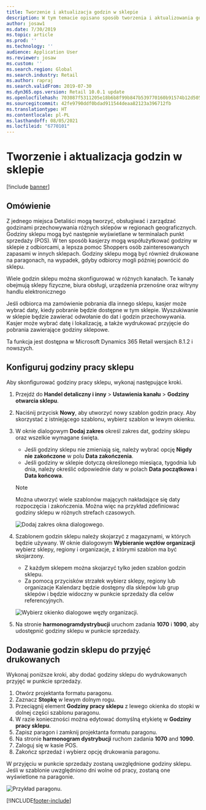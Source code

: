 ```yaml
---
title: Tworzenie i aktualizacja godzin w sklepie
description: W tym temacie opisano sposób tworzenia i aktualizowania godzin sklepu w programie Commerce Headquarters.
author: josaw1
ms.date: 7/30/2019
ms.topic: article
ms.prod: ''
ms.technology: ''
audience: Application User
ms.reviewer: josaw
ms.custom: ''
ms.search.region: Global
ms.search.industry: Retail
ms.author: rapraj
ms.search.validFrom: 2019-07-30
ms.dyn365.ops.version: Retail 10.0.1 update
ms.openlocfilehash: 703087f5311205e18b6b8f99b847b539770160b91574b12d505822c8e16ca96c
ms.sourcegitcommit: 42fe9790ddf0bdad911544deaa82123a396712fb
ms.translationtype: HT
ms.contentlocale: pl-PL
ms.lasthandoff: 08/05/2021
ms.locfileid: "6770101"
---
```

# <a name="create-and-update-store-hours"></a>Tworzenie i aktualizacja godzin w sklepie

[!include [banner](../../includes/banner.md)]

## <a name="overview"></a>Omówienie

Z jednego miejsca Detaliści mogą tworzyć, obsługiwać i zarządzać godzinami przechowywania różnych sklepów w regionach geograficznych. Godziny sklepu mogą być następnie wyświetlane w terminalach punkt sprzedaży (POS). W ten sposób kasjerzy mogą współużytkować godziny w sklepie z odbiorcami, a lepsza pomoc Shoppers osób zainteresowanych zapasami w innych sklepach. Godziny sklepu mogą być również drukowane na paragonach, na wypadek, gdyby odbiorcy mogli później powrócić do sklepu.

Wiele godzin sklepu można skonfigurować w różnych kanałach. Te kanały obejmują sklepy fizyczne, biura obsługi, urządzenia przenośne oraz witryny handlu elektronicznego

Jeśli odbiorca ma zamówienie pobrania dla innego sklepu, kasjer może wybrać daty, kiedy pobranie będzie dostępne w tym sklepie. Wyszukiwanie w sklepie będzie zawierać odwołanie do dat i godzin przechowywania. Kasjer może wybrać datę i lokalizację, a także wydrukować przyjęcie do pobrania zawierające godziny sklepowe.

Ta funkcja jest dostępna w Microsoft Dynamics 365 Retail wersjach 8.1.2 i nowszych.

## <a name="configure-store-hours"></a>Konfiguruj godziny pracy sklepu

Aby skonfigurować godziny pracy sklepu, wykonaj następujące kroki.

1. Przejdź do **Handel detaliczny i inny** \> **Ustawienia kanału** \> **Godziny otwarcia sklepu**.
2. Naciśnij przycisk **Nowy**, aby utworzyć nowy szablon godzin pracy. Aby skorzystać z istniejącego szablonu, wybierz szablon w lewym okienku.
3. W oknie dialogowym **Dodaj zakres** określ zakres dat, godziny sklepu oraz wszelkie wymagane święta.

    - Jeśli godziny sklepu nie zmieniają się, należy wybrać opcję **Nigdy nie zakończone** w polu **Data zakończenia**.
    - Jeśli godziny w sklepie dotyczą określonego miesiąca, tygodnia lub dnia, należy określić odpowiednie daty w polach **Data początkowa** i **Data końcowa**.

    > [!NOTE]
    > Można utworzyć wiele szablonów mających nakładające się daty rozpoczęcia i zakończenia. Można więc na przykład zdefiniować godziny sklepu w różnych strefach czasowych.

    ![Dodaj zakres okna dialogowego.](../dev-itpro/media/Storehours1.png "Dodaj zakres okna dialogowego")

4. Szablonem godzin sklepu należy skojarzyć z magazynami, w których będzie używany. W oknie dialogowym **Wybieranie węzłów organizacji** wybierz sklepy, regiony i organizacje, z którymi szablon ma być skojarzony.

    - Z każdym sklepem można skojarzyć tylko jeden szablon godzin sklepu.
    - Za pomocą przycisków strzałek wybierz sklepy, regiony lub organizacje Kalendarz będzie dostępny dla sklepów lub grup sklepów i będzie widoczny w punkcie sprzedaży dla celów referencyjnych.

    ![Wybierz okienko dialogowe węzły organizacji.](../dev-itpro/media/Storehours2.png "Wybierz okienko dialogowe węzły organizacji")

5. Na stronie **harmonogramdystrybucji** uruchom zadania **1070** i **1090**, aby udostępnić godziny sklepu w punkcie sprzedaży.

## <a name="add-store-hours-to-printed-receipts"></a>Dodawanie godzin sklepu do przyjęć drukowanych

Wykonaj poniższe kroki, aby dodać godziny sklepu do wydrukowanych przyjęć w punkcie sprzedaży.

1. Otwórz projektanta formatu paragonu.
2. Zaznacz **Stopkę** w lewym dolnym rogu.
3. Przeciągnij element **Godziny pracy sklepu** z lewego okienka do stopki w dolnej części szablonu paragonu.
4. W razie konieczności można edytować domyślną etykietę w **Godziny pracy sklepu**.
5. Zapisz paragon i zamknij projektanta formatu paragonu.
6. Na stronie **harmonogram dystrybucji** ruchom zadania **1070** and **1090**.
7. Zaloguj się w kasie POS.
8. Zakończ sprzedaż i wybierz opcję drukowania paragonu.

W przyjęciu w punkcie sprzedaży zostaną uwzględnione godziny sklepu. Jeśli w szablonie uwzględniono dni wolne od pracy, zostaną one wyświetlone na paragonie.

![Przykład paragonu.](../dev-itpro/media/Storehours3.png "Przykład paragonu")


[!INCLUDE[footer-include](../../includes/footer-banner.md)]